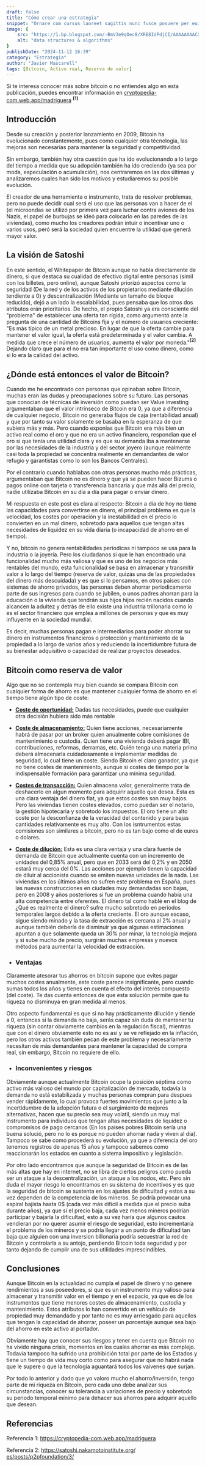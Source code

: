```yaml
---
draft: false
title: "Cómo crear una estrategia"
snippet: "Ornare cum cursus laoreet sagittis nunc fusce posuere per euismod dis vehicula a, semper fames lacus maecenas dictumst pulvinar neque enim non potenti. Torquent hac sociosqu eleifend potenti."
image: {
    src: "https://1.bp.blogspot.com/-BmV3e9qOec8/XRE8IdPdjCI/AAAAAAAACXs/trvO0u65_JwL5M5LNfL1DbyhKo8eq82_wCLcBGAs/s1600/Bitcoin.png",
    alt: "data structures & algorithms"
}
publishDate: "2024-11-12 16:39"
category: "Estrategia"
author: "Javier Mascarell"
tags: [Bitcoin, Activo real, Reserva de valor]
---
```


<div
 class="mx-auto prose prose-lg mt-6 max-w-3xl prose-h3:underline prose-p:text-justify">


<p>Si te interesa conocer más sobre bitcoin o no entiendes algo en esta publicación, puedes encontrar información en 
<a href="https://cryptopedia-com.web.app/madriguera" class="text-blue-500 underline">cryptopedia-com.web.app/madriguera</a>
<a href="#referencia1" style="font-weight: bold; text-decoration: none;"><sup>[1]</sup></a></p>

## Introducción
Desde su creación y posterior lanzamiento en 2009, Bitcoin ha evolucionado constantemente, pues como cualquier otra técnologia, las mejoras son necesarias para mantener la seguridad y competitividad.

Sin embargo, también hay otra cuestión que ha ido evolucionando a lo largo del tiempo a medida que su adopción también ha ido creciendo (ya sea por moda, especulación o acumulación), nos centraremos en las dos últimas y analizaremos cuales han sido los motivos y estudiaremos su posible evolución.

El creador de una herramienta o instrumento, trata de resolver problemas, pero no puede decidir cual será el uso que las personas van a hacer de el (el microondas se utilizó por primera vez para luchar contra aviones de los Nazis, el papel de burbujas se ideó para colocarlo en las paredes de las viviendas), como mucho los creadores podrán intuir o incentivar uno o varios usos, peró será la sociedad quien encuentre la utilidad que generá mayor valor.

## La visión de Satoshi
En este sentido, el Whitepaper de Bitcoin aunque no habla directamente de dinero, si que destaca su cualidad de efectivo digital entre personas (símil con los billetes, pero online), aunque Satoshi priorizó aspectos como la seguridad (De la red y de los activos de los propietarios mediante dilución tendiente a 0) y descentralización (Mediante un tamaño de bloque reducido), dejó a un lado la escalabilidad, pues pensaba que los otros dos atributos erán prioritarios. De hecho, el propio Satoshi ya era consciente del "problema" de establecer una oferta tan rígida, como argumentó ante la pregunta de una cantidad de Bitcoins fija y el número de usuarios creciente: "Es más típico de un metal precioso. En lugar de que la oferta cambie para mantener el valor igual, la oferta está predeterminada y el valor cambia. A medida que crece el número de usuarios, aumenta el valor por moneda."<a href="#referencia2" style="font-weight: bold; text-decoration: none;"><sup>[2]</sup></a> Dejando claro que para el no era tan importante el uso como dinero, como si lo era la calidad del activo.

## ¿Dónde está entonces el valor de Bitcoin?
Cuando me he encontrado con personas que opinaban sobre Bitcoin, muchas eran las dudas y preocupaciones sobre su futuro. Las personas que conocian de técnicas de inversión como puedan ser Value investing argumentaban que el valor intrínseco de Bitcoin era 0, ya que a diferencia de cualquier negocio, Bitcoin no generaba flujos de caja (rentabilidad anual) y que por tanto su valor solamente se basaba en la esperanza de que subiera más y más. Pero cuando exponías que Bitcoin era más bien un activo real como el oro y que no era un activo financiero, respondian que el oro si que tenía una utilidad clara y es que su demanda iba a mantenerse por las necesidades de la industria y del sector joyero (aunque realmente casi toda la propiedad se concentra realmente en demandantes de valor refugio y garantistas como lo son los Bancos Centrales).

Por el contrario cuando hablabas con otras personas mucho más prácticas, argumentaban que Bitcoin no es dinero y que ya se pueden hacer Bizums o pagos online con tarjeta o transferencia bancaria y que más allá del precio, nadie utilizaba Bitcoin en su día a día para pagar o enviar dinero.

Mi respuesta en este post es clara al respecto: Bitcoin a día de hoy no tiene las capacidades para convertirse en dinero, el principal problema es que la velocidad, los costes por operación y la inestabilidad en el precio lo convierten en un mal dinero, sobretodo para aquellos que tengan altas necesidades de liquidez en su vida diaria (o incapacidad de ahorro en el tiempo).

Y no, bitcoin no genera rentabilidades periodicas ni tampoco se usa para la industria o la joyería. Pero los ciudadanos si que le han encontrado una funcionalidad mucho más valiosa y que es uno de los negocios más rentables del mundo, esta funcionalidad se basa en almacenar y transmitir valor a lo largo del tiempo (reserva de valor, quizás una de las propiedades del dinero más descuidada) y es que si lo pensamos, en otros paises con sistemas de ahorro privados, las personas deben ahorrar periodicamente parte de sus ingresos para cuando se jubilen, o unos padres ahorran para la educación o la vivienda que tendrán sus hijos hijos recién nacidos cuando alcancen la adultez y detrás de ello existe una industria trillonaria como lo es el sector financiero que emplea a millones de personas y que es muy influyente en la sociedad mundial.

Es decir, muchas personas pagan e intermediarios para poder ahorrar su dinero en instrumentos financieros o protección y mantenimiento de la propiedad a lo largo de varios años y reduciendo la incertidumbre futura de su bienestar adquisitivo o capacidad de realizar proyectos deseados.

## Bitcoin como reserva de valor

Algo que no se contempla muy bien cuando se compara Bitcoin con cualquier forma de ahorro es que mantener cualquier forma de ahorro en el tiempo tiene algún tipo de coste:
- **<u>Coste de oportunidad:</u>**
Dadas tus necesidades, puede que cualquier otra decisión hubiera sido más rentable
- **<u>Coste de almacenamiento:</u>**
Quien tiene acciones, necesariamente habrá de pasar por un broker quien anualmente cobre comisiones de mantenimiento o custodia. Quien tiene una vivienda deberá pagar IBI, contribuciones, reformas, derramas, etc. Quién tenga una materia prima deberá almacenarla cuidadosamente e implementar medidas de seguridad, lo cual tiene un coste. Siendo Bitcoin el claro ganador, ya que no tiene costes de mantenimiento, aunque si costes de tiempo por la indispensable formación para garantizar una mínima seguridad.
- **<u>Costes de transacción:</u>**
Quien almacena valor, generalmente trata de deshacerlo en algun momento para adquirir aquello que desea. Esta es una clara ventaja del dinero fiat, ya que estos costes son muy bajos. Pero las viviendas tienen costes elevados, como puedan ser el notario, la gestión hipotecaria y sobretodo los impuestos. El oro tiene un alto coste por la desconfianza de la veracidad del contenido y para bajas cantidades relativamente es muy alto. Con los isntrumentos estas comisiones son similares a bitcoin, pero no es tan bajo como el de euros o dolares.
- **<u>Coste de dilución:</u>**
Esta es una clara ventaja y una clara fuente de demanda de Bitcoin que actualmente cuenta con un incremento de unidades del 0,85% anual, pero que en 2033 será del 0,2% y en 2050 estará muy cerca del 0%. Las acciones por ejemplo tienen la capacidad de diluir al accionista cuando se emiten nuevas unidades de la nada. Las viviendas en los últimos años no sufren este problema en España, pues las nuevas construcciones en ciudades muy demandadas son bajas, pero en 2008 y años posteriores si fue un problema cuando había una alta competencia entre oferentes. El dinero tal como hablé en el blog de ¿Qué es realmente el dinero? sufre mucho sobretodo en periodos temporales largos debido a la oferta creciente. El oro aunque escaso, sigue siendo minado y la tasa de extracción es cercana al 2% anual y aunque también debería de disminuir ya que algunas estimaciones apuntan a que solamente queda un 30% por minar, la tecnología mejora y si sube mucho de precio, surgirán muchas empresas y nuevos métodos para aumentar la velocidad de extracción.

- ### Ventajas 
Claramente atesorar tus ahorros en bitcoin supone que evites pagar muchos costes anualmente, este coste parece insignificante, pero cuando sumas todos los años y tienes en cuenta el efecto del interés compuesto (del coste). Te das cuenta entonces de que esta solución permite que tu riqueza no disminuya en gran medida al menos.

Otro aspecto fundamental es que si no hay prácticamente dilución y tiende a 0, entonces si la demanda no baja, serás capaz sin duda de mantener tu riqueza (sin contar obviamente cambios en la regulación fiscal), mientras que con el dinero obviamente esto no es así y se ve reflejado en la inflación, pero los otros activos también pecan de este problema y necesariamente necesitan de más demandantes para mantener la capacidad de compra real, sin embargo, Bitcoin no requiere de ello.
- ### Inconvenientes y riesgos
Obviamente aunque actualmente Bitcoin ocupe la posición séptima como activo más valioso del mundo por capitalización de mercado, todavía la demanda no está estabilizada y muchas personas compran para despues vender rápidamente, lo cual provoca fuertes movimientos que junto a la incertidumbre de la adopción futura o el surgimiento de mejores alternativas, hacen que su precio sea muy volatil, siendo un muy mal instrumento para individuos que tengan altas necesidades de liquidez o compromisos de pago cercanos (En los paises pobres Bitcoin sería una buena solució, pero no lo es porque no pueden ahorrar nada y viven al día). Tampoco se sabe como procederá su evolución, ya que a diferencia del oro tenemos registros de apenas 15 años y tampoco sabemos como reaccionarán los estados en cuanto a sistema impositivo y legislación.

Por otro lado encontramos que aunque la seguridad de Bitcoin es de las más altas que hay en internet, no se libra de ciertos peligros como pueda ser un ataque a la descentralización, un ataque a los nodos, etc. Pero sin duda el mayor riesgo lo encontramos en su sistema de incentivos y es que la seguridad de bitcoin se sustenta en los ajustes de dificultad y estos a su vez dependen de la competencia de los mineros. Se podría provocar una espiral bajista hasta 0$ (cada vez más dificil a medida que el precio suba durante años), ya que si el precio baja, cada vez menos mineros podrían participar y bajaría la dificultad, esto a su vez haría que algunos cautos vendieran por no querer asumir el riesgo de seguridad, esto incrementaría el problema de los mineros y se podría llegar a un punto de dificultad tan baja que alguien con una inversion billonaria podría secuestrar la red de Bitcoin y controlarla a su antojo, perdiendo Bitcoin toda seguridad y por tanto dejando de cumplir una de sus utilidades imprescindibles.

## Conclusiones

Aunque Bitcoin en la actualidad no cumpla el papel de dinero y no genere rendimientos a sus poseedores, si que es un instrumento muy valioso para almacenar y transmitir valor en el tiempo y en el espacio, ya que es de los instrumentos que tiene menores costes de almacenamiento, custodia y mantenimiento. Estos atributos lo han convertido en un vehículo de propiedad muy demandado y por tanto no es muy arriesgado para aquellos que tengan la capacidad de ahorrar, poseer un porcentaje aunque sea bajo del ahorro en este activo al portador.

Obviamente hay que conocer sus riesgos y tener en cuenta que Bitcoin no ha vivido ninguna crisis, momentos en los cuales ahorrar es más complejo. Todavía tampoco ha sufrido una prohibición total por parte de los Estados y tiene un tiempo de vida muy corto como para asegurar que no habrá nada que le supere o que la tecnología aguantará todos los vaivenes que surjan.

Por todo lo anterior y dado que yo valoro mucho el ahorro/inversión, tengo parte de mi riqueza en Bitcoin, pero cada uno debe analizar sus circunstancias, conocer su tolerancia a variaciones de precio y sobretodo su periodo temporal mínimo para dehacer sus ahorros para adquirir aquello que desean.

</div>

<section id="referencias">
  <h2>Referencias</h2>
  <p id="referencia1">Referencia 1: <a href="https://cryptopedia-com.web.app/madriguera" target="_blank">https://cryptopedia-com.web.app/madriguera</a></p>
  <p id="referencia2">Referencia 2: <a href="https://satoshi.nakamotoinstitute.org/es/posts/p2pfoundation/3/" target="_blank">https://satoshi.nakamotoinstitute.org/<wbr>es/posts/p2pfoundation/3/</a></p>

</section>

